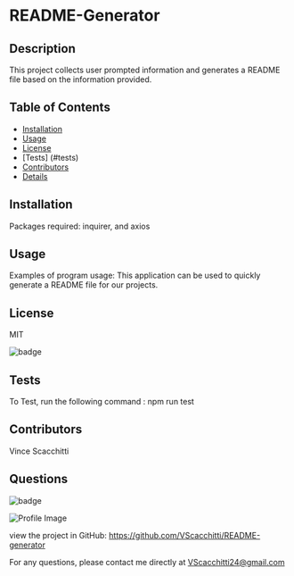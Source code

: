 
  # README-Generator

  ## Description
  This project collects user prompted information and generates a README file based on the information provided.

  ## Table of Contents
  - [Installation](#installation)
  - [Usage](#usage)
  - [License](#license)
  - [Tests] (#tests)
  - [Contributors](#contributors)
  - [Details](#details)

  ## Installation
  Packages required: inquirer, and axios

  ## Usage
  Examples of program usage: This application can be used to quickly generate a README file for our projects.

  ## License
  MIT
  
![badge](https://img.shields.io/badge/license-MIT-blue.svg)

  ## Tests
  To Test, run the following command : npm run test

  ## Contributors
  Vince Scacchitti

  ## Questions
  
![badge](https://img.shields.io/badge/Github-VScacchitti-4cbbb9)
  
![Profile Image](https://github.com/VScacchitti.png?size=50)
  
view the project in GitHub: https://github.com/VScacchitti/README-generator
  
For any questions, please contact me directly at VScacchitti24@gmail.com

